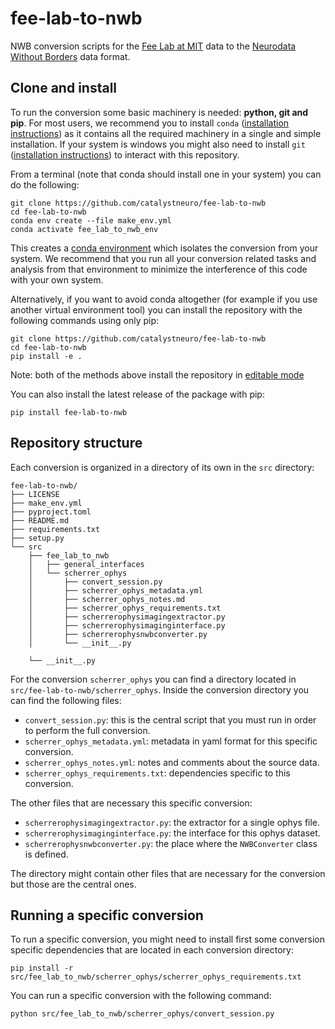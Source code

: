 # fee-lab-to-nwb

NWB conversion scripts for the [Fee Lab at MIT](https://feelaboratory.org/) data to the
[Neurodata Without Borders](https://nwb-overview.readthedocs.io/) data format.

## Clone and install

To run the conversion some basic machinery is needed: **python, git and pip**.
For most users, we recommend you to
install `conda` ([installation instructions](https://docs.conda.io/en/latest/miniconda.html))
as it contains all the required machinery in a single and simple installation. If your
system
is windows you might also need to
install `git` ([installation instructions](https://github.com/git-guides/install-git))
to interact with this repository.

From a terminal (note that conda should install one in your system) you can do the
following:

```
git clone https://github.com/catalystneuro/fee-lab-to-nwb
cd fee-lab-to-nwb
conda env create --file make_env.yml
conda activate fee_lab_to_nwb_env
```

This creates
a [conda environment](https://docs.conda.io/projects/conda/en/latest/user-guide/concepts/environments.html)
which isolates the conversion from your system. We recommend that you run all your
conversion related tasks and analysis from that environment to minimize the
interference of this code with your own system.

Alternatively, if you want to avoid conda altogether (for example if you use another
virtual environment tool) you can install the repository with the following commands
using only pip:

```
git clone https://github.com/catalystneuro/fee-lab-to-nwb
cd fee-lab-to-nwb
pip install -e .
```

Note:
both of the methods above install the repository
in [editable mode](https://pip.pypa.io/en/stable/cli/pip_install/#editable-installs)

You can also install the latest release of the package with pip:
```
pip install fee-lab-to-nwb
```

## Repository structure

Each conversion is organized in a directory of its own in the `src` directory:

    fee-lab-to-nwb/
    ├── LICENSE
    ├── make_env.yml
    ├── pyproject.toml
    ├── README.md
    ├── requirements.txt
    ├── setup.py
    └── src
        ├── fee_lab_to_nwb
        │   ├── general_interfaces
        │   └── scherrer_ophys
        │       ├── convert_session.py
        │       ├── scherrer_ophys_metadata.yml
        │       ├── scherrer_ophys_notes.md
        │       ├── scherrer_ophys_requirements.txt
        │       ├── scherrerophysimagingextractor.py
        │       ├── scherrerophysimaginginterface.py
        │       ├── scherrerophysnwbconverter.py
        │       └── __init__.py

        └── __init__.py

For the conversion `scherrer_ophys` you can find a directory located
in `src/fee-lab-to-nwb/scherrer_ophys`. Inside the conversion directory you can
find the following files:

* `convert_session.py`: this is the central script that you must run in order to perform the full conversion.
* `scherrer_ophys_metadata.yml`: metadata in yaml format for this specific conversion.
* `scherrer_ophys_notes.yml`: notes and comments about the source data.
* `scherrer_ophys_requirements.txt`: dependencies specific to this conversion.

The other files that are necessary this specific conversion:
* `scherrerophysimagingextractor.py`: the extractor for a single ophys file.
* `scherrerophysimaginginterface.py`:  the interface for this ophys dataset.
* `scherrerophysnwbconverter.py`: the place where the `NWBConverter` class is defined.

The directory might contain other files that are necessary for the conversion but those are the central ones.

## Running a specific conversion
To run a specific conversion, you might need to install first some conversion specific dependencies that are located in each conversion directory:
```
pip install -r src/fee_lab_to_nwb/scherrer_ophys/scherrer_ophys_requirements.txt
```

You can run a specific conversion with the following command:
```
python src/fee_lab_to_nwb/scherrer_ophys/convert_session.py
```
